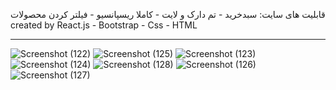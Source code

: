 قابلیت های سایت: سبدخرید - تم دارک و لایت - کاملا ریسپانسیو - فیلتر کردن محصولات
created by React.js - Bootstrap - Css - HTML
_________________________________________________________________________________
![Screenshot (122)](https://user-images.githubusercontent.com/103599760/222654886-f6dadc62-81a7-4b08-865d-555e06b5ee2c.png)
![Screenshot (125)](https://user-images.githubusercontent.com/103599760/222654953-c6d52c8e-a703-4cdd-a169-672e9b3cb8d4.png)
![Screenshot (123)](https://user-images.githubusercontent.com/103599760/222654981-48cc0c13-3ed2-443c-89f8-be2296230169.png)
![Screenshot (124)](https://user-images.githubusercontent.com/103599760/222655019-d2263161-9483-4dcc-bc51-46edb5dc6181.png)
![Screenshot (128)](https://user-images.githubusercontent.com/103599760/222655241-11bbfd45-d9f1-4d99-8ec4-21dd82238e8d.png)
![Screenshot (126)](https://user-images.githubusercontent.com/103599760/222655301-a51aee9e-ca36-4185-af11-d6658e2c1e53.png)
![Screenshot (127)](https://user-images.githubusercontent.com/103599760/222655364-2d0a0023-1c0b-48e9-b091-2fb601c5ec2c.png)

